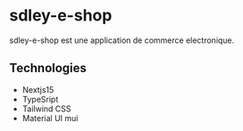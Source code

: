# sdley-e-shop

sdley-e-shop est une application de commerce electronique.

## Technologies
- Nextjs15
- TypeSript
- Tailwind CSS
- Material UI mui


